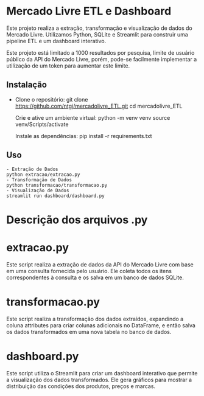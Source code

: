 # Mercado Livre ETL e Dashboard

Este projeto realiza a extração, transformação e visualização de dados do Mercado Livre. Utilizamos Python, SQLite e Streamlit para construir uma pipeline ETL e um dashboard interativo.

Este projeto está limitado a 1000 resultados por pesquisa, limite de usuário público da API do Mercado Livre, porém,  pode-se facilmente implementar a utilização de um token para aumentar este limite.
## Instalação

- Clone o repositório:
   git clone https://github.com/ntgj/mercadolivre_ETL.git
   cd mercadolivre_ETL

    Crie e ative um ambiente virtual:
    python -m venv venv
    source venv/Scripts/activate

    Instale as dependências:
    pip install -r requirements.txt

## Uso
    - Extração de Dados
    python extracao/extracao.py
    - Transformação de Dados
    python transformacao/transformacao.py
    - Visualização de Dados
    streamlit run dashboard/dashboard.py

# Descrição dos arquivos .py

# extracao.py
Este script realiza a extração de dados da API do Mercado Livre com base em uma consulta fornecida pelo usuário. Ele coleta todos os itens correspondentes à consulta e os salva em um banco de dados SQLite.

# transformacao.py
Este script realiza a transformação dos dados extraídos, expandindo a coluna attributes para criar colunas adicionais no DataFrame, e então salva os dados transformados em uma nova tabela no banco de dados.

# dashboard.py
Este script utiliza o Streamlit para criar um dashboard interativo que permite a visualização dos dados transformados. Ele gera gráficos para mostrar a distribuição das condições dos produtos, preços e marcas.
